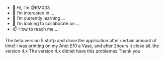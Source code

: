 - 👋 Hi, I’m @RM033
- 👀 I’m interested in ...
- 🌱 I’m currently learning ...
- 💞️ I’m looking to collaborate on ...
- 📫 How to reach me ...

<!---
RM033/RM033 is a ✨ special ✨ repository because its `README.md` (this file) appears on your GitHub profile.
You can click the Preview link to take a look at your changes.
--->
The beta version 5 sto^p and close the application after certain amount of time! I was printing on my Anet E10 a Vase, and after 2hours it close all, the version 4.x 
The version 4.x didnèt have this problemes  Thank you
